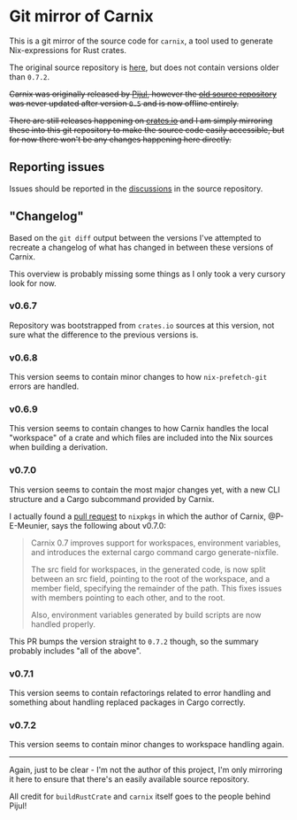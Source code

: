 Git mirror of Carnix
====================

This is a git mirror of the source code for `carnix`, a tool used to
generate Nix-expressions for Rust crates.

The original source repository is
[here](https://nest.pijul.com/pmeunier/carnix), but does not contain
versions older than `0.7.2`.

~~Carnix was originally released by [Pijul][], however the [old source
repository][] was never updated after version `0.5` and is now offline
entirely.~~

~~There are still releases happening on [crates.io][] and I am simply
mirroring these into this git repository to make the source code
easily accessible, but for now there won't be any changes happening
here directly.~~

## Reporting issues

Issues should be reported in the [discussions][] in the source
repository.

## "Changelog"

Based on the `git diff` output between the versions I've attempted to
recreate a changelog of what has changed in between these versions of
Carnix.

This overview is probably missing some things as I only took a very
cursory look for now.

### v0.6.7

Repository was bootstrapped from `crates.io` sources at this version,
not sure what the difference to the previous versions is.

### v0.6.8

This version seems to contain minor changes to how `nix-prefetch-git`
errors are handled.

### v0.6.9

This version seems to contain changes to how Carnix handles the local
"workspace" of a crate and which files are included into the Nix
sources when building a derivation.

### v0.7.0

This version seems to contain the most major changes yet, with a new
CLI structure and a Cargo subcommand provided by Carnix.

I actually found a [pull request][] to `nixpkgs` in which the author
of Carnix, @P-E-Meunier, says the following about v0.7.0:

> Carnix 0.7 improves support for workspaces, environment variables, and
> introduces the external cargo command cargo generate-nixfile.
>
> The src field for workspaces, in the generated code, is now split
> between an src field, pointing to the root of the workspace, and a
> member field, specifying the remainder of the path. This fixes issues
> with members pointing to each other, and to the root.
>
> Also, environment variables generated by build scripts are now handled
> properly.

This PR bumps the version straight to `0.7.2` though, so the summary
probably includes "all of the above".

### v0.7.1

This version seems to contain refactorings related to error handling
and something about handling replaced packages in Cargo correctly.

### v0.7.2

This version seems to contain minor changes to workspace handling
again.

--------------

Again, just to be clear - I'm not the author of this project, I'm only
mirroring it here to ensure that there's an easily available source
repository.

All credit for `buildRustCrate` and `carnix` itself goes to the people
behind Pijul!

[Pijul]: https://pijul.org/2017/12/12/buildrustcrate/
[old source repository]: https://nest.pijul.com/pmeunier/nix-rust
[crates.io]: https://crates.io/crates/carnix
[pull request]: https://github.com/NixOS/nixpkgs/pull/39003
[discussions]: https://nest.pijul.com/pmeunier/carnix:master/discussions
